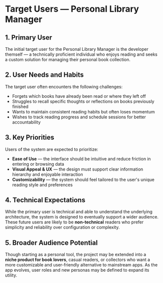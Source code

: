 # Target Users — Personal Library Manager

## 1. Primary User

The initial target user for the Personal Library Manager is the developer themself — a technically proficient individual who enjoys reading and seeks a custom solution for managing their personal book collection.

## 2. User Needs and Habits

The target user often encounters the following challenges:

- Forgets which books have already been read or where they left off
- Struggles to recall specific thoughts or reflections on books previously finished
- Wants to maintain consistent reading habits but often loses momentum
- Wishes to track reading progress and schedule sessions for better accountability

## 3. Key Priorities

Users of the system are expected to prioritize:

- **Ease of Use** — the interface should be intuitive and reduce friction in entering or browsing data
- **Visual Appeal & UX** — the design must support clear information hierarchy and enjoyable interaction
- **Customizability** — the system should feel tailored to the user's unique reading style and preferences

## 4. Technical Expectations

While the primary user is technical and able to understand the underlying architecture, the system is designed to eventually support a wider audience. These future users are likely to be **non-technical** readers who prefer simplicity and reliability over configuration or complexity.

## 5. Broader Audience Potential

Though starting as a personal tool, the project may be extended into a **niche product for book lovers**, casual readers, or collectors who want a more customizable and user-friendly alternative to mainstream apps. As the app evolves, user roles and new personas may be defined to expand its utility.

